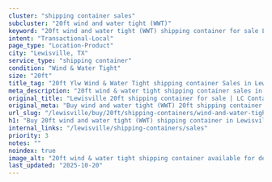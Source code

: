 ```yaml
---
cluster: "shipping container sales"
subcluster: "20ft wind and water tight (WWT)"
keyword: "20ft wind and water tight (WWT) shipping container for sale Lewisville, TX"
intent: "Transactional-Local"
page_type: "Location-Product"
city: "Lewisville, TX"
service_type: "shipping container"
condition: "Wind & Water Tight"
size: "20ft"
title_tag: "20ft Ylw Wind & Water Tight shipping container Sales in Lewisville | LC Container"
meta_description: "20ft wind & water tight shipping container sales in Lewisville. Fast delivery, competitive pricing. Serving shipping containers area. Quote ID: WWO. Call (214) 524-4168 for your free quote today."
original_title: "Lewisville 20ft shipping container for sale | LC Container"
original_meta: "Buy wind and water tight (WWT) 20ft shipping container sale with local delivery in Lewisville, TX. LC Container — local Since 2003. Request a fast quote today."
url_slug: "/lewisville/buy/20ft/shipping-containers/wind-and-water-tight-wwt"
h1: "Buy 20ft wind and water tight (WWT) shipping container in Lewisville"
internal_links: "/lewisville/shipping-containers/sales"
priority: 3
notes: ""
noindex: true
image_alt: "20ft wind & water tight shipping container available for delivery in Lewisville"
last_updated: "2025-10-20"
---
```


<!-- TODO: Add unique city/inventory copy, images, and internal links here. -->
